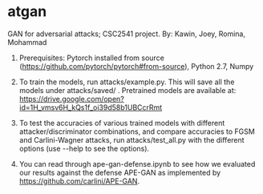 # atgan
GAN for adversarial attacks; CSC2541 project. By: Kawin, Joey, Romina, Mohammad

1. Prerequisites: Pytorch installed from source (https://github.com/pytorch/pytorch#from-source), Python 2.7, Numpy

2. To train the models, run attacks/example.py. This will save all the models under attacks/saved/ .
   Pretrained models are available at: https://drive.google.com/open?id=1H_vmsv6H_kQs1f_oi39d58b1UBCcrRmt

3. To test the accuracies of various trained models with different attacker/discriminator combinations, and compare accuracies to FGSM and Carlini-Wagner attacks, run attacks/test_all.py with the different options (use --help to see the options).

4. You can read through ape-gan-defense.ipynb to see how we evaluated our results against the defense APE-GAN as implemented by https://github.com/carlini/APE-GAN. 


